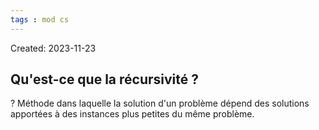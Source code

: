 ```yaml
---
tags : mod cs
---
```

Created: 2023-11-23

## Qu'est-ce que la récursivité ? 
?
Méthode dans laquelle la solution d'un problème dépend des solutions apportées à des instances plus petites du même problème.
